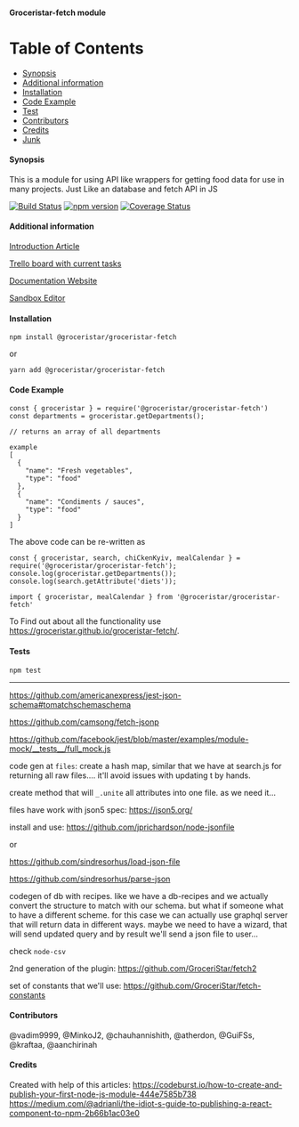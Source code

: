 #### Groceristar-fetch module

Table of Contents
=================

 * [Synopsis](#synopsis)
 * [Additional information](#additional-information)
 * [Installation](#installation)
 * [Code Example](#code-example)
 * [Test](#tests)
 * [Contributors](#contributors)
 * [Credits](#credits)
 * [Junk](#junk)



#### Synopsis
  This is a module for using API like wrappers for getting food data for use in many projects. Just Like an database and fetch API in JS

[![Build Status](https://travis-ci.org/GroceriStar/groceristar-fetch.svg?branch=master)](https://travis-ci.org/GroceriStar/groceristar-fetch)
[![npm version](https://badge.fury.io/js/%40groceristar%2Fgroceristar-fetch.svg)](https://badge.fury.io/js/%40groceristar%2Fgroceristar-fetch)
[![Coverage Status](https://coveralls.io/repos/github/GroceriStar/groceristar-fetch/badge.svg?branch=master)](https://coveralls.io/github/GroceriStar/groceristar-fetch?branch=master)

<!--
![Alt Text](https://github.com/GroceriStar/creative/blob/master/app-video/fetch-inside.gif)/
-->

#### Additional information
[Introduction Article](https://medium.com/groceristar/groceristar-fetch-small-module-that-weve-created-8b4a62bd5d7b)

[Trello board with current tasks](https://trello.com/b/U2Jm8JWX/fetch-plugin)

[Documentation Website](https://groceristar.github.io/groceristar-fetch/)

[Sandbox Editor](https://codesandbox.io/s/mzknoy0rnp)


#### Installation

`npm install @groceristar/groceristar-fetch`

or

`yarn add @groceristar/groceristar-fetch`




#### Code Example

```
const { groceristar } = require('@groceristar/groceristar-fetch')
const departments = groceristar.getDepartments();

// returns an array of all departments

example
[
  {
    "name": "Fresh vegetables",
    "type": "food"
  },
  {
    "name": "Condiments / sauces",
    "type": "food"
  }
]
```

The above code can be re-written as

```
const { groceristar, search, chiCkenKyiv, mealCalendar } = require('@groceristar/groceristar-fetch');
console.log(groceristar.getDepartments());
console.log(search.getAttribute('diets'));

import { groceristar, mealCalendar } from '@groceristar/groceristar-fetch'
```
To Find out about all the functionality use https://groceristar.github.io/groceristar-fetch/.

#### Tests

`npm test`

---
https://github.com/americanexpress/jest-json-schema#tomatchschemaschema

https://github.com/camsong/fetch-jsonp

https://github.com/facebook/jest/blob/master/examples/module-mock/__tests__/full_mock.js


code gen at `files`: create a hash map, similar that we have at search.js for returning all raw files.... it'll avoid issues with updating t by hands.

create method that will `_.unite` all attributes into one file.
as we need it...

files have work with json5 spec: https://json5.org/

install and use: https://github.com/jprichardson/node-jsonfile

or

https://github.com/sindresorhus/load-json-file

https://github.com/sindresorhus/parse-json


codegen of db with recipes. like we have a db-recipes and we actually convert the structure to match with our schema.
but what if someone what to have a different scheme. for this case we can actually use graphql server that will return data in different ways. maybe we need to have a wizard, that will send updated query and by result we'll send a json file to user...

check `node-csv`

2nd generation of the plugin: https://github.com/GroceriStar/fetch2

set of constants that we'll use: https://github.com/GroceriStar/fetch-constants

#### Contributors

@vadim9999, @MinkoJ2, @chauhannishith, @atherdon, @GuiFSs, @kraftaa, @aanchirinah

#### Credits

Created with help of this articles:
https://codeburst.io/how-to-create-and-publish-your-first-node-js-module-444e7585b738
https://medium.com/@adrianli/the-idiot-s-guide-to-publishing-a-react-component-to-npm-2b66b1ac03e0
